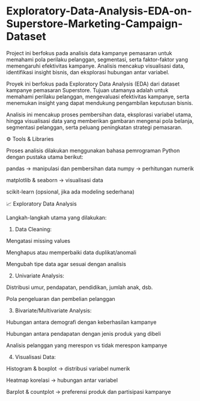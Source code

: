 # Exploratory-Data-Analysis-EDA-on-Superstore-Marketing-Campaign-Dataset
Project ini berfokus pada analisis data kampanye pemasaran untuk memahami pola perilaku pelanggan, segmentasi, serta faktor-faktor yang memengaruhi efektivitas kampanye. Analisis mencakup visualisasi data, identifikasi insight bisnis, dan eksplorasi hubungan antar variabel.

Proyek ini berfokus pada Exploratory Data Analysis (EDA) dari dataset kampanye pemasaran Superstore. Tujuan utamanya adalah untuk memahami perilaku pelanggan, mengevaluasi efektivitas kampanye, serta menemukan insight yang dapat mendukung pengambilan keputusan bisnis.

Analisis ini mencakup proses pembersihan data, eksplorasi variabel utama, hingga visualisasi data yang memberikan gambaran mengenai pola belanja, segmentasi pelanggan, serta peluang peningkatan strategi pemasaran.

⚙️ Tools & Libraries

Proses analisis dilakukan menggunakan bahasa pemrograman Python dengan pustaka utama berikut:

pandas → manipulasi dan pembersihan data
numpy → perhitungan numerik

matplotlib & seaborn → visualisasi data

scikit-learn (opsional, jika ada modeling sederhana)

📈 Exploratory Data Analysis

Langkah-langkah utama yang dilakukan:

1. Data Cleaning:

Mengatasi missing values

Menghapus atau memperbaiki data duplikat/anomali

Mengubah tipe data agar sesuai dengan analisis

2. Univariate Analysis:

Distribusi umur, pendapatan, pendidikan, jumlah anak, dsb.

Pola pengeluaran dan pembelian pelanggan

3. Bivariate/Multivariate Analysis:

Hubungan antara demografi dengan keberhasilan kampanye

Hubungan antara pendapatan dengan jenis produk yang dibeli

Analisis pelanggan yang merespon vs tidak merespon kampanye

4. Visualisasi Data:

Histogram & boxplot → distribusi variabel numerik

Heatmap korelasi → hubungan antar variabel

Barplot & countplot → preferensi produk dan partisipasi kampanye
